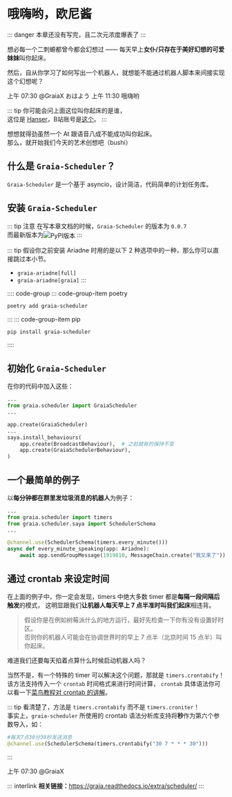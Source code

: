 # 哦嗨哟，欧尼酱

::: danger
本章还没有写完，<Curtain type="danger">且二次元浓度爆表了</Curtain>
:::

想必每一个二刺螈都曾今都会幻想过 —— 每天早上**女仆/只存在于美好幻想的可爱妹妹**叫你起床。

然后，自从你学习了如何写出一个机器人，就想能不能通过机器人脚本来间接实现这个幻想呢？

<VolumeBar front_word="懂得都懂"></VolumeBar>

<ChatWindow title="Graia Framework Community">
  <ChatToast>上午 07:30</ChatToast>
  <ChatMsg name="Hanser" avatar="/avatar/hanser.webp"><a style="text-decoration: none">@GraiaX</a> おはよう</ChatMsg>
  <ChatVoice name="Hanser" avatar="/avatar/hanser.webp" audio="/voices/欧尼酱快起床.mp3"></ChatVoice>
  <ChatToast>上午 11:30</ChatToast>
  <ChatMsg name="GraiaX" onright>哦嗨哟</ChatMsg>
</ChatWindow>

::: tip
你可能会问上面这位叫你起床的是谁，  
这位是 [Hanser](https://zh.moegirl.org.cn/Hanser)，B站账号是[这个](https://space.bilibili.com/11073)。
:::

想想就得劲<Curtain>虽然一个 At 跟语音八成不能成功叫你起床</Curtain>。  
那么，就开始我们今天的艺术创想吧（bushi）

## 什么是 `Graia-Scheduler`？

`Graia-Scheduler` 是一个基于 asyncio，设计简洁，代码简单的计划任务库。

## 安装 `Graia-Scheduler`

::: tip 注意
在写本章文档的时候，`Graia-Scheduler` 的版本为 `0.0.7`  
而最新版本为<img src="https://img.shields.io/pypi/v/graia-scheduler?color=2970b6&amp;style=for-the-badge" alt="PyPI版本" style="vertical-align: middle">
:::

::: tip
假设你之前安装 Ariadne 时用的是以下 2 种选项中的一种，那么你可以直接跳过本小节。

- `graia-ariadne[full]`
- `graia-ariadne[graia]`
:::

:::: code-group
::: code-group-item poetry

```bash
poetry add graia-scheduler
```

:::
::: code-group-item pip

```bash
pip install graia-scheduler
```

::::

## 初始化 `Graia-Scheduler`

在你的代码中加入这些：

```python
...
from graia.scheduler import GraiaScheduler
...

app.create(GraiaScheduler)
...
saya.install_behaviours(
    app.create(BroadcastBehaviour),  # 之前就有的保持不变
    app.create(GraiaSchedulerBehaviour),
)
```

## 一个最简单的例子

以**每分钟都在群里发垃圾消息的机器人**为例子：

```python
...
from graia.scheduler import timers
from graia.scheduler.saya import SchedulerSchema
...

@channel.use(SchedulerSchema(timers.every_minute()))
async def every_minute_speaking(app: Ariadne):
    await app.sendGroupMessage(1919810, MessageChain.create("我又来了"))
```

## 通过 crontab 来设定时间

在上面的例子中，你一定会发现，timers 中绝大多数 timer 都是**每隔一段间隔后触发**的模式，
这明显跟我们**让机器人每天早上 7 点半准时叫我们起床**相违背。

> 假设你是在例如树莓派什么的地方运行，最好先检查一下你有没有设置好时区。  
> 否则你的机器人可能会在协调世界时的早上 7 点半（北京时间 15 点半）叫你起床。

难道我们还要每天掐着点算什么时候启动机器人吗？

当然不是，有一个特殊的 timer 可以解决这个问题，那就是 `timers.crontabify`！
该方法支持传入一个 `crontab` 时间格式来进行时间计算，
`crontab` 具体语法你可以看一下[菜鸟教程对 crontab 的讲解](https://www.runoob.com/linux/linux-comm-crontab.html)。

::: tip
看清楚了，方法是 `timers.crontabify` 而不是 `timers.croniter`！  
事实上，`graia-scheduler` 所使用的 crontab 语法分析库支持将**秒**作为第六个参数导入，如：

```python
#每天7点30分30秒发送消息
@channel.use(SchedulerSchema(timers.crontabify("30 7 * * * 30")))
```

:::

<ChatWindow title="Graia Framework Community">
  <ChatToast>上午 07:30</ChatToast>
  <ChatMsg name="Hanser" avatar="/avatar/hanser.webp"><a style="text-decoration: none">@GraiaX</a></ChatMsg>
  <ChatVoice name="Hanser" avatar="/avatar/hanser.webp" audio="/voices/起床搬砖辣.mp3"></ChatVoice>
</ChatWindow>

::: interlink
**相关链接：**<https://graia.readthedocs.io/extra/scheduler/>
:::
